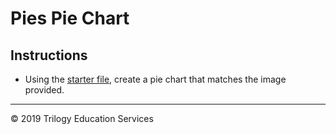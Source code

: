 # Pies Pie Chart

## Instructions

* Using the [starter file](Unsolved/py_pie.ipynb), create a pie chart that matches the image provided.

- - -

© 2019 Trilogy Education Services
